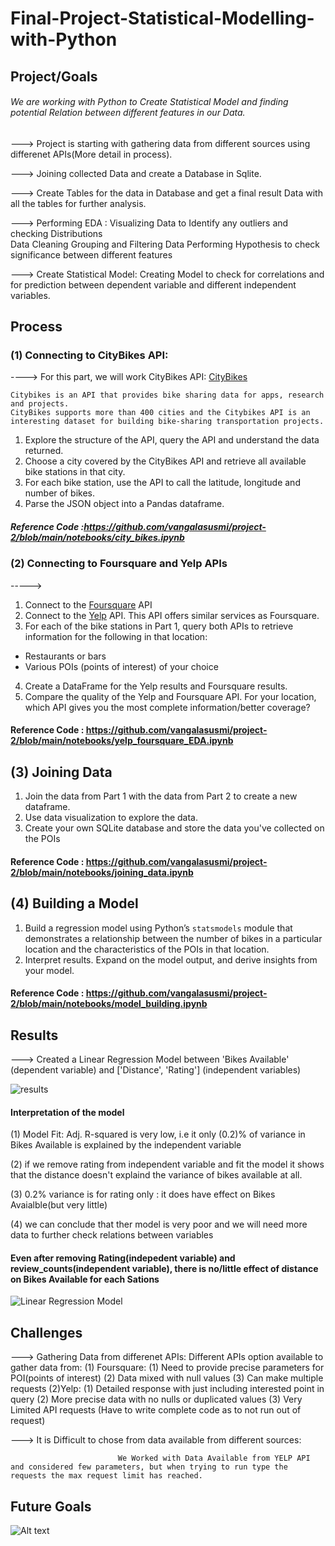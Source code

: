 # Final-Project-Statistical-Modelling-with-Python

## Project/Goals
              
######    We are working with Python to Create Statistical Model and finding potential Relation between different features in our Data.

---> Project is starting with gathering data from different sources using differenet APIs(More detail in process).

---> Joining collected Data and create a Database in Sqlite.

---> Create Tables for the data in Database and get a final result Data with all the tables for further analysis.

---> Performing EDA :
                    Visualizing Data to Identify any outliers and checking Distributions  
                    Data Cleaning 
                    Grouping and Filtering Data
                    Performing Hypothesis to check significance between different features

---> Create  Statistical Model:
                    Creating Model to check for correlations and for prediction between dependent variable and different independent variables.



## Process
### (1) Connecting to CityBikes API:
----> For this part, we will work CityBikes API: [CityBikes](https://citybik.es/) 

    Citybikes is an API that provides bike sharing data for apps, research and projects.
    CityBikes supports more than 400 cities and the Citybikes API is an interesting dataset for building bike-sharing transportation projects.


1. Explore the structure of the API, query the API and understand the data returned. 
2. Choose a city covered by the CityBikes API and retrieve all available bike stations in that city. 
3. For each bike station, use the API to call the latitude, longitude and number of bikes. 
4. Parse the JSON object into a Pandas dataframe.                             



##### Reference Code :https://github.com/vangalasusmi/project-2/blob/main/notebooks/city_bikes.ipynb


### (2) Connecting to Foursquare and Yelp APIs
----->
1. Connect to the  [Foursquare](https://developer.foursquare.com/places) API
2. Connect to the [Yelp](https://www.yelp.com/developers/documentation/v3/get_started) API. This API offers similar services as Foursquare.
3. For each of the bike stations in Part 1, query both APIs to retrieve information for the following in that location:
 - Restaurants or bars
 - Various POIs (points of interest) of your choice
4. Create a DataFrame for the Yelp results and Foursquare results. 
5. Compare the quality of the Yelp and Foursquare API. For your location, which API gives you the most complete information/better coverage?

#### Reference Code : https://github.com/vangalasusmi/project-2/blob/main/notebooks/yelp_foursquare_EDA.ipynb

## (3) Joining Data

1. Join the data from Part 1 with the data from Part 2 to create a new dataframe. 
2. Use data visualization to explore the data. 
3. Create your own SQLite database and store the data you've collected on the POIs

#### Reference Code : https://github.com/vangalasusmi/project-2/blob/main/notebooks/joining_data.ipynb

## (4) Building a Model

1. Build a regression model using Python’s `statsmodels` module that demonstrates a relationship between the number of bikes in a particular location and the characteristics of the POIs in that location.  
2. Interpret results. Expand on the model output, and derive insights from your model.

#### Reference Code : https://github.com/vangalasusmi/project-2/blob/main/notebooks/model_building.ipynb


## Results

---> Created a Linear Regression Model between 'Bikes Available' (dependent variable) and ['Distance', 'Rating'] (independent variables)

![results](https://github.com/vangalasusmi/project-2/assets/9608114/79c401f1-602f-472a-b4d0-25e7749e4b7d)


#### Interpretation of the model
(1) Model Fit: Adj. R-squared is very low, i.e it only (0.2)% of variance in Bikes Available is explained by the independent variable

(2) if we remove rating from independent variable and fit the model it shows that the distance doesn't explaind the variance of bikes available at all.

(3) 0.2% variance is for rating only : it does have effect on Bikes Avaialble(but very little)

(4) we can conclude that ther model is very poor and we will need more data to further check relations between variables


#### Even after removing Rating(indepedent variable) and review_counts(independent variable), there is no/little effect of distance on Bikes Available for each Sations

![Linear Regression Model](https://github.com/vangalasusmi/project-2/assets/9608114/0b04ff1c-57ec-4e4e-a61a-5badedc51bb4)

## Challenges 

---> Gathering Data from differenet APIs:
                        Different APIs option available to gather data from:
                                (1) Foursquare:
                                            (1) Need to provide precise parameters for POI(points of interest)
                                            (2) Data mixed with null values
                                            (3) Can make multiple  requests
                                 (2)Yelp:
                                            (1) Detailed response with just including interested point in query
                                            (2) More precise data with no nulls or duplicated values
                                            (3) Very Limited API requests (Have to write complete code as to not run out of request)

---> It is Difficult to chose from data available from different sources:

                            We Worked with Data Available from YELP API and considered few parameters, but when trying to run type the requests the max request limit has reached.
                                
 


## Future Goals

![Alt text](<More time.png>)
